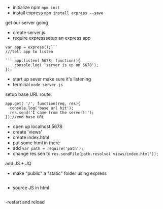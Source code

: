 

- initialize npm ```npm init```
- install express ```npm install express --save```

get our server going

- create server.js
- require expresssetup an express app

```var express = require( 'express');
var app = express();```
///tell app to listen

``` app.listen( 5678, function(){
    console.log( 'server is up on 5678');
});
```

- start up sever make sure it's listening
- terminal ```node server.js```

setup base URL route:
```//base URL
app.get( '/', function(req, res){
  console.log('base url hit');
  res.send('I came from the server!!');
});//end base URL
```

- open up localhost:5678
- create 'views'
- create index.html
- put some html in there
- add ```var path = require('path');```
- change res.sen to ```res.sendFile(path.resolve('views/index.html'));```

add JS + JQ
- make "public" a "static" folder using express
```app.use( express.static('public'));
```
- source JS in html
```<script src="scripts/songs.js" charset="utf-8"></script>
```
-restart and reload
